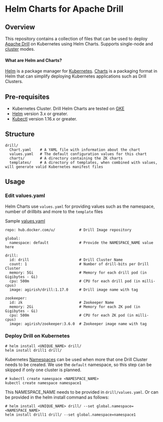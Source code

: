# Helm Charts for Apache Drill

## Overview
This repository contains a collection of files that can be used to deploy [Apache Drill](http://drill.apache.org/) on Kubernetes using Helm Charts. Supports single-node and [cluster](http://drill.apache.org/docs/installing-drill-in-distributed-mode/) modes.

#### What are Helm and Charts?
[Helm](https://helm.sh/) is a package manager for [Kubernetes](https://kubernetes.io/). [Charts](https://helm.sh/docs/topics/charts/) is a packaging format in Helm that can simplify deploying Kubernetes applications such as Drill Clusters.

## Pre-requisites

- Kubernetes Cluster. Drill Helm Charts are tested on [GKE](https://cloud.google.com/kubernetes-engine/)
- [Helm](https://github.com/helm/helm#install) version 3.x or greater.
- [Kubectl](https://kubernetes.io/docs/tasks/tools/install-kubectl/) version 1.16.x or greater.

## Structure
```
drill/   
  Chart.yaml    # A YAML file with information about the chart
  values.yaml   # The default configuration values for this chart
  charts/       # A directory containing the ZK charts
  templates/    # A directory of templates, when combined with values, will generate valid Kubernetes manifest files
  ```
## Usage

### Edit values.yaml
Helm Charts use `values.yaml` for providing values such as the namespace, number of drillbits and more to the `template` files

Sample [values.yaml](drill/values.yaml)

```
repo: hub.docker.com/u/           # Drill Image repository

global:
  namespace: default              # Provide the NAMESPACE_NAME value here

drill:
  id: drill                       # Drill Cluster Name
  count: 1                        # Number of drill-bits per Drill Cluster
  memory: 5Gi                     # Memory for each drill pod (in Gigibytes - Gi)
  cpu: 500m                       # CPU for each drill pod (in milli-cpus)
  image: agirish/drill:1.17.0     # Drill image name with tag

zookeeper:
  id: zk                          # Zookeeper Name
  memory: 2Gi                     # Memory for each ZK pod (in Gigibytes - Gi)
  cpu: 500m                       # CPU for each ZK pod (in milli-cpus)
  image: agirish/zookeeper:3.6.0  # Zookeeper image name with tag
```

### Deploy Drill on Kubernetes
```
# helm install <UNIQUE_NAME> drill/
helm install drill1 drill/

```

Kubernetes [Namespaces](https://kubernetes.io/docs/concepts/overview/working-with-objects/namespaces/) can be used when more that one Drill Cluster needs to be created. We use the `default` namespace, so this step can be skipped if only one cluster is planned.
```
# kubectl create namespace <NAMESPACE_NAME>
kubectl create namespace namespace1
```
This NAMESPACE_NAME needs to be provided in `drill/values.yaml`. Or can be provided in the helm install command as follows:
```
# helm install <UNIQUE_NAME> drill/ --set global.namespace=<NAMESPACE_NAME>
helm install drill1 drill/ --set global.namespace=namespace1
```
